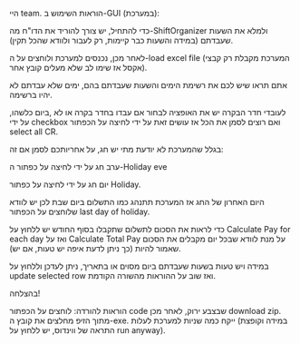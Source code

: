 היי team. 
הוראות השימוש ב-GUI (במערכת):

כדי להתחיל, יש צורך להוריד את הדו"ח מה-ShiftOrganizer ולמלא את השעות שעבדתם (במידה והשעות כבר קיימות, רק לעבור ולוודא שהכל תקין).

לאחר מכן, נכנסים למערכת ולוחצים על ה-load excel file (המערכת מקבלת רק קבצי אקסל אז שימו לב שלא מעלים קובץ אחר).

אתם תראו שיש לכם את רשימת הימים והשעות שעבדתם בהם, ימים שלא עבדתם לא יהיו ברשימה.

לעובדי חדר הבקרה יש את האופציה לבחור אם עבדו בחדר בקרה או לא ,ביום כלשהו, על ידי checkbox ואם רוצים לסמן את הכל אז עושים זאת על ידי לחיצה על הכפתור select all CR.


בגלל שהמערכת לא יודעת מתי יש חג, על אחריותכם לסמן אם זה:

 ערב חג על ידי לחיצה על כפתור ה-Holiday eve
  
 יום חג על ידי לחיצה על כפתור Holiday.

 היום האחרון של החג אז המערכת תתנהג כמו התשלום ביום שבת לכן יש לוודא שלוחצים על הכפתור last day of holiday.


כדי לראות את הסכום לתשלום שתקבלו בסוף החודש יש ללחוץ על Calculate Pay for each day ואז על Calculate Total Pay על מנת לוודא שבכל יום מקבלים את הסכום שאמור להיות (כך ניתן לדעת איפה יש טעות, אם יש).

במידה ויש טעות בשעות שעבדתם ביום מסוים או בתאריך, ניתן לעדכן וללחוץ על update selected row ואז שוב על ההוראות מהשורה הקודמת.

בהצלחה! 


הוראות להורדה: 
לוחצים על הכפתור code שבצבע ירוק, לאחר מכן download zip. מתוך הזיפ מחלצים את קובץ ה-exe. ייקח כמה שניות למערכת לעלות (במידה וקופצת התראה של ווינדוס, יש ללחוץ על run anyway).




